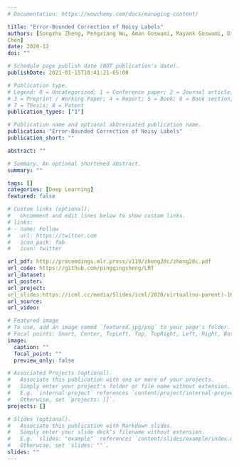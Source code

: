 ```yaml
---
# Documentation: https://wowchemy.com/docs/managing-content/

title: "Error-Bounded Correction of Noisy Labels"
authors: [Songzhu Zheng, Pengxiang Wu, Aman Goswami, Mayank Goswami, Dimitris Metaxas, Chao
Chen]
date: 2020-12
doi: ""

# Schedule page publish date (NOT publication's date).
publishDate: 2021-01-15T18:41:21-05:00

# Publication type.
# Legend: 0 = Uncategorized; 1 = Conference paper; 2 = Journal article;
# 3 = Preprint / Working Paper; 4 = Report; 5 = Book; 6 = Book section;
# 7 = Thesis; 8 = Patent
publication_types: ["1"]

# Publication name and optional abbreviated publication name.
publication: "Error-Bounded Correction of Noisy Labels"
publication_short: ""

abstract: ""

# Summary. An optional shortened abstract.
summary: ""

tags: []
categories: [Deep Learning]
featured: false

# Custom links (optional).
#   Uncomment and edit lines below to show custom links.
# links:
# - name: Follow
#   url: https://twitter.com
#   icon_pack: fab
#   icon: twitter

url_pdf: http://proceedings.mlr.press/v119/zheng20c/zheng20c.pdf
url_code: https://github.com/pingqingsheng/LRT
url_dataset:
url_poster:
url_project:
url_slides:https://icml.cc/media/Slides/icml/2020/virtual(no-parent)-16-13-00UTC-6161-error-bounded_c.pdf
url_source:
url_video:

# Featured image
# To use, add an image named `featured.jpg/png` to your page's folder. 
# Focal points: Smart, Center, TopLeft, Top, TopRight, Left, Right, BottomLeft, Bottom, BottomRight.
image:
  caption: ""
  focal_point: ""
  preview_only: false

# Associated Projects (optional).
#   Associate this publication with one or more of your projects.
#   Simply enter your project's folder or file name without extension.
#   E.g. `internal-project` references `content/project/internal-project/index.md`.
#   Otherwise, set `projects: []`.
projects: []

# Slides (optional).
#   Associate this publication with Markdown slides.
#   Simply enter your slide deck's filename without extension.
#   E.g. `slides: "example"` references `content/slides/example/index.md`.
#   Otherwise, set `slides: ""`.
slides: ""
---
```

